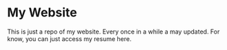 # My Website

This is just a repo of my website. Every once in a while a may updated. For know, you can just access my resume here.


